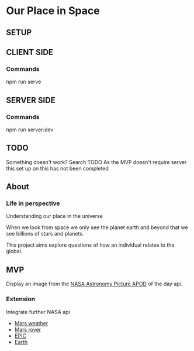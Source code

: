 # Our Place in Space

## SETUP

## CLIENT SIDE
### Commands
npm run serve

## SERVER SIDE
### Commands
npm run server:dev

## TODO
Something doesn't work? Search TODO
As the MVP doesn't require server this set up on this has not been completed

## About
### Life in perspective
Understanding our place in the universe

When we look from space we only see the planet earth and beyond that we see billions of stars and planets. 

This project aims explore questions of how an individual relates to the global.

## MVP
Display an image from the [NASA Astronomy Picture APOD](https://github.com/nasa/apod-api) of the day api.

### Extension
Integrate further NASA api 
* [Mars weather](https://mars.nasa.gov/insight/weather/)
* [Mars rover](https://github.com/chrisccerami/mars-photo-api)
* [EPIC](https://epic.gsfc.nasa.gov/)
* [Earth](https://api.nasa.gov/)

